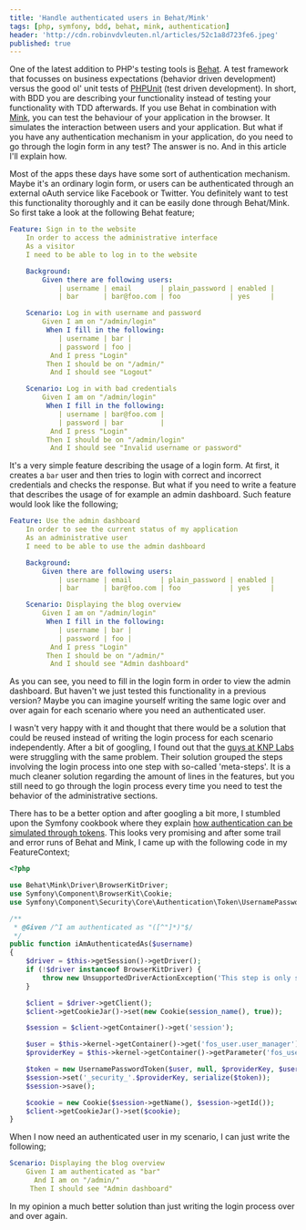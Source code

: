 ```yaml
---
title: 'Handle authenticated users in Behat/Mink'
tags: [php, symfony, bdd, behat, mink, authentication]
header: 'http://cdn.robinvdvleuten.nl/articles/52c1a8d723fe6.jpeg'
published: true
---
```


One of the latest addition to PHP's testing tools is [Behat](http://behat.org). A test framework that focusses on business expectations (behavior driven development) versus the good ol' unit tests of [PHPUnit](http://phpunit.de) (test driven development). In short, with BDD you are describing your functionality instead of testing your functionality with TDD afterwards.
If you use Behat in combination with [Mink](http://mink.behat.org), you can test the behaviour of your application in the browser. It simulates the interaction between users and your application. But what if you have any authentication mechanism in your application, do you need to go through the login form in any test? The answer is no. And in this article I'll explain how.
<!-- more -->

Most of the apps these days have some sort of authentication mechanism. Maybe it's an ordinary login form, or users can be authenticated through an external oAuth service like Facebook or Twitter. You definitely want to test this functionality thoroughly and it can be easily done through Behat/Mink. So first take a look at the following Behat feature;

```yaml
Feature: Sign in to the website
    In order to access the administrative interface
    As a visitor
    I need to be able to log in to the website

    Background:
        Given there are following users:
            | username | email       | plain_password | enabled |
            | bar      | bar@foo.com | foo            | yes     |

    Scenario: Log in with username and password
        Given I am on "/admin/login"
         When I fill in the following:
            | username | bar |
            | password | foo |
          And I press "Login"
         Then I should be on "/admin/"
          And I should see "Logout"

    Scenario: Log in with bad credentials
        Given I am on "/admin/login"
         When I fill in the following:
            | username | bar@foo.com |
            | password | bar         |
          And I press "Login"
         Then I should be on "/admin/login"
          And I should see "Invalid username or password"
```

It's a very simple feature describing the usage of a login form. At first, it creates a `bar` user and then tries to login with correct and incorrect credentials and checks the response.
But what if you need to write a feature that describes the usage of for example an admin dashboard. Such feature would look like the following;

```yaml
Feature: Use the admin dashboard
    In order to see the current status of my application
    As an administrative user
    I need to be able to use the admin dashboard

    Background:
        Given there are following users:
            | username | email       | plain_password | enabled |
            | bar      | bar@foo.com | foo            | yes     |

    Scenario: Displaying the blog overview
        Given I am on "/admin/login"
         When I fill in the following:
            | username | bar |
            | password | foo |
          And I press "Login"
         Then I should be on "/admin/"
          And I should see "Admin dashboard"
```

As you can see, you need to fill in the login form in order to view the admin dashboard. But haven't we just tested this functionality in a previous version? Maybe you can imagine yourself writing the same logic over and over again for each scenario where you need an authenticated user.

I wasn't very happy with it and thought that there would be a solution that could be reused instead of writing the login process for each scenario independently. After a bit of googling, I found out that the [guys at KNP Labs](http://knplabs.com/blog/2011/12/15/behat-like-a-boss-meta-steps/) were struggling with the same problem. Their solution grouped the steps involving the login process into one step with so-called 'meta-steps'.
It is a much cleaner solution regarding the amount of lines in the features, but you still need to go through the login process every time you need to test the behavior of the administrative sections.

There has to be a better option and after googling a bit more, I stumbled upon the Symfony cookbook where they explain [how authentication can be simulated through tokens](http://symfony.com/doc/current/cookbook/testing/simulating_authentication.html). This looks very promising and after some trail and error runs of Behat and Mink, I came up with the following code in my FeatureContext;

```php
<?php

use Behat\Mink\Driver\BrowserKitDriver;
use Symfony\Component\BrowserKit\Cookie;
use Symfony\Component\Security\Core\Authentication\Token\UsernamePasswordToken;

/**
 * @Given /^I am authenticated as "([^"]*)"$/
 */
public function iAmAuthenticatedAs($username)
{
    $driver = $this->getSession()->getDriver();
    if (!$driver instanceof BrowserKitDriver) {
        throw new UnsupportedDriverActionException('This step is only supported by the BrowserKitDriver');
    }

    $client = $driver->getClient();
    $client->getCookieJar()->set(new Cookie(session_name(), true));

    $session = $client->getContainer()->get('session');

    $user = $this->kernel->getContainer()->get('fos_user.user_manager')->findUserByUsername($username);
    $providerKey = $this->kernel->getContainer()->getParameter('fos_user.firewall_name');

    $token = new UsernamePasswordToken($user, null, $providerKey, $user->getRoles());
    $session->set('_security_'.$providerKey, serialize($token));
    $session->save();

    $cookie = new Cookie($session->getName(), $session->getId());
    $client->getCookieJar()->set($cookie);
}
```

When I now need an authenticated user in my scenario, I can just write the following;

```yaml
Scenario: Displaying the blog overview
    Given I am authenticated as "bar"
      And I am on "/admin/"
     Then I should see "Admin dashboard"
```

In my opinion a much better solution than just writing the login process over and over again.